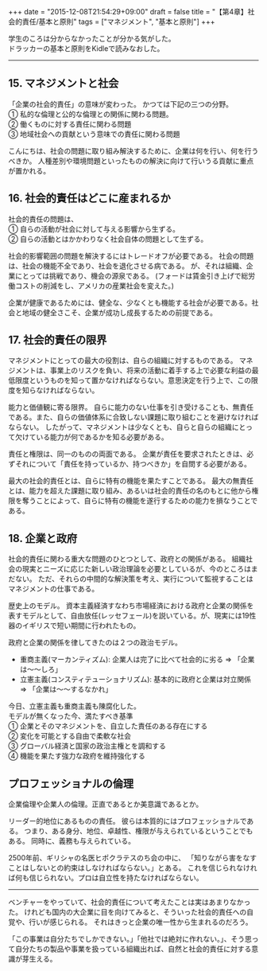 +++
date = "2015-12-08T21:54:29+09:00"
draft = false
title = "【第4章】社会的責任/基本と原則"
tags = ["マネジメント", "基本と原則"]
+++

学生のころは分からなかったことが分かる気がした。  
ドラッカーの基本と原則をKidleで読みなおした。  

<hr>

## 15. マネジメントと社会

「企業の社会的責任」の意味が変わった。
かつては下記の三つの分野。  
① 私的な倫理と公的な倫理との関係に関わる問題。  
② 働くものに対する責任に関わる問題  
③ 地域社会への貢献という意味での責任に関わる問題  

こんにちは、社会の問題に取り組み解決するために、企業は何を行い、何を行うべきか。
人種差別や環境問題といったものの解決に向けて行いうる貢献に重点が置かれる。

## 16. 社会的責任はどこに産まれるか

社会的責任の問題は、  
① 自らの活動が社会に対して与える影響から生ずる。  
② 自らの活動とはかかわりなく社会自体の問題として生ずる。  

社会的影響範囲の問題を解決するにはトレードオフが必要である。
社会の問題は、社会の機能不全であり、社会を退化させる病である。
が、それは組織、企業にとっては挑戦であり、機会の源泉である。
(フォードは賃金引き上げで総労働コストの削減をし、アメリカの産業社会を変えた。)

企業が健康であるためには、健全な、少なくとも機能する社会が必要である。社会と地域の健全さこそ、企業が成功し成長するための前提である。

## 17. 社会的責任の限界

マネジメントにとっての最大の役割は、自らの組織に対するものである。
マネジメントは、事業上のリスクを負い、将来の活動に着手する上で必要な利益の最低限度というものを知って置かなければならない。意思決定を行う上で、この限度を知らなければならない。

能力と価値観に寄る限界。
自らに能力のない仕事を引き受けることも、無責任である。また、自らの価値体系に合致しない課題に取り組むことを避けなければならない。
したがって、マネジメントは少なくとも、自らと自らの組織にとって欠けている能力が何であるかを知る必要がある。

責任と権限は、同一のものの両面である。
企業が責任を要求されたときは、必ずそれについて「責任を持っているか、持つべきか」を自問する必要がある。

最大の社会的責任とは、自らに特有の機能を果たすことである。
最大の無責任とは、能力を超えた課題に取り組み、あるいは社会的責任の名のもとに他から権限を奪うことによって、自らに特有の機能を遂行するための能力を損なうことである。

## 18. 企業と政府

社会的責任に関わる重大な問題のひとつとして、政府との関係がある。
組織社会の現実とニーズに応じた新しい政治理論を必要としているが、今のところはまだない。
ただ、それらの中間的な解決策を考え、実行について監視することはマネジメントの仕事である。

歴史上のモデル。
資本主義経済すなわち市場経済における政府と企業の関係を表すモデルとして、自由放任(レッセフェール)を説いている。が、現実には19性器のイギリスで短い期間に行われたもの。

政府と企業の関係を律してきたのは２つの政治モデル。

- 重商主義(マーカンティズム): 企業人は完了に比べて社会的に劣る => 「企業は〜〜しろ」
- 立憲主義(コンスティテューショナリズム): 基本的に政府と企業は対立関係 => 「企業は〜〜するなかれ」

今日、立憲主義も重商主義も陳腐化した。  
モデルが無くなった今、満たすべき基準  
① 企業とそのマネジメントを、自立した責任のある存在にする  
② 変化を可能とする自由で柔軟な社会  
③ グローバル経済と国家の政治主権とを調和する  
④ 機能を果たす強力な政府を維持強化する  

## プロフェッショナルの倫理

企業倫理や企業人の倫理。正直であるとか美意識であるとか。

リーダー的地位にあるものの責任。
彼らは本質的にはプロフェッショナルである。
つまり、ある身分、地位、卓越性、権限が与えられているということでもある。
同時に、義務も与えられている。

2500年前、ギリシャの名医ヒポクラテスのち会の中に、
「知りながら害をなすことはしないとの約束はしなければならない。」とある。
これを信じられなければ何も信じられない。プロは自立性を持たなければならない。

<hr>

ベンチャーをやっていて、社会的責任について考えたことは実はあまりなかった。
けれども国内の大企業に目を向けてみると、そういった社会的責任への自覚や、行いが感じられる。
それはきっと企業の唯一性から生まれるのだろう。

「この事業は自分たちでしかできない。」「他社では絶対に作れない。」、そう思って自分たちの製品や事業を扱っている組織出れば、自然と社会的責任に対する意識が芽生える。



